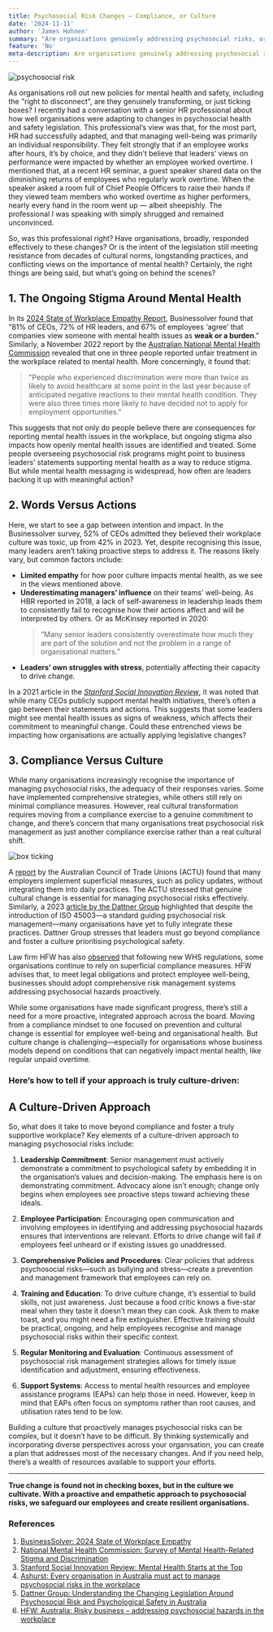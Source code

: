 ```yaml
---
title: Psychosocial Risk Changes – Compliance, or Culture
date: '2024-11-11'
author: 'James Hohnen'
summary: "Are organisations genuinely addressing psychosocial risks, or just ticking compliance boxes? This article explores the real impact of shifting from compliance to a culture-driven approach in managing mental health and safety, revealing why true change starts with proactive, meaningful leadership."
feature: 'No'
meta-description: Are organisations genuinely addressing psychosocial risks, or just ticking compliance boxes? This article explores the real impact of shifting from compliance to a culture-driven approach in managing mental health and safety, revealing why true change starts with proactive, meaningful leadership..
---
```


<img class="image_centre image_full" src="/articleimages/psychosocialrisk.webp" alt="psychosocial risk" />

As organisations roll out new policies for mental health and safety, including the "right to disconnect", are they genuinely transforming, or just ticking boxes? I recently had a conversation with a senior HR professional about how well organisations were adapting to changes in psychosocial health and safety legislation. This professional’s view was that, for the most part, HR had successfully adapted, and that managing well-being was primarily an individual responsibility. They felt strongly that if an employee works after hours, it’s by choice, and they didn’t believe that leaders’ views on performance were impacted by whether an employee worked overtime. I mentioned that, at a recent HR seminar, a guest speaker shared data on the diminishing returns of employees who regularly work overtime. When the speaker asked a room full of Chief People Officers to raise their hands if they viewed team members who worked overtime as higher performers, nearly every hand in the room went up — albeit sheepishly. The professional I was speaking with simply shrugged and remained unconvinced.

So, was this professional right? Have organisations, broadly, responded effectively to these changes? Or is the intent of the legislation still meeting resistance from decades of cultural norms, longstanding practices, and conflicting views on the importance of mental health? Certainly, the right things are being said, but what’s going on behind the scenes?

## 1. The Ongoing Stigma Around Mental Health

In its [2024 State of Workplace Empathy Report](https://www.businessolver.com/resources/2024-state-of-workplace-empathy-executive-report-part-1), Businessolver found that “81% of CEOs, 72% of HR leaders, and 67% of employees ‘agree’ that companies view someone with mental health issues as **weak or a burden**.” Similarly, a November 2022 report by the [Australian National Mental Health Commission](https://behaviouraleconomics.pmc.gov.au/projects/national-survey-mental-health-related-stigma-and-discrimination) revealed that one in three people reported unfair treatment in the workplace related to mental health. More concerningly, it found that:

<blockquote>"People who experienced discrimination were more than twice as likely to avoid healthcare at some point in the last year because of anticipated negative reactions to their mental health condition. They were also three times more likely to have decided not to apply for employment opportunities."</blockquote>

This suggests that not only do people believe there are consequences for reporting mental health issues in the workplace, but ongoing stigma also impacts how openly mental health issues are identified and treated. Some people overseeing psychosocial risk programs might point to business leaders’ statements supporting mental health as a way to reduce stigma. But while mental health messaging is widespread, how often are leaders backing it up with meaningful action?

## 2. Words Versus Actions

Here, we start to see a gap between intention and impact. In the Businessolver survey, 52% of CEOs admitted they believed their workplace culture was toxic, up from 42% in 2023. Yet, despite recognising this issue, many leaders aren’t taking proactive steps to address it. The reasons likely vary, but common factors include:

- **Limited empathy** for how poor culture impacts mental health, as we see in the views mentioned above.
- **Underestimating managers’ influence** on their teams’ well-being. As HBR reported in 2018, a lack of self-awareness in leadership leads them to consistently fail to recognise how their actions affect and will be interpreted by others. Or as McKinsey reported in 2020:  
  > “Many senior leaders consistently overestimate how much they are part of the solution and not the problem in a range of organisational matters.”
- **Leaders’ own struggles with stress**, potentially affecting their capacity to drive change.

In a 2021 article in the [*Stanford Social Innovation Review*](https://ssir.org/articles/entry/mental_health_starts_at_the_top), it was noted that while many CEOs publicly support mental health initiatives, there’s often a gap between their statements and actions. This suggests that some leaders might see mental health issues as signs of weakness, which affects their commitment to meaningful change. Could these entrenched views be impacting how organisations are actually applying legislative changes?

## 3. Compliance Versus Culture

While many organisations increasingly recognise the importance of managing psychosocial risks, the adequacy of their responses varies. Some have implemented comprehensive strategies, while others still rely on minimal compliance measures. However, real cultural transformation requires moving from a compliance exercise to a genuine commitment to change, and there’s concern that many organisations treat psychosocial risk management as just another compliance exercise rather than a real cultural shift.

<img class="image_right image_large" src="/articleimages/box-ticking.webp" alt="box ticking" />

A [report](https://www.ashurst.com/en/insights/every-organisation-in-australia-must-act-to-manage-psychosocial-risks-in-the-workplace/) by the Australian Council of Trade Unions (ACTU) found that many employers implement superficial measures, such as policy updates, without integrating them into daily practices. The ACTU stressed that genuine cultural change is essential for managing psychosocial risks effectively. Similarly, a 2023 [article by the Dattner Group](https://dattnergroup.com.au/resources/understanding-the-changing-legislation-around-psychosocial-risk-and-psychological-safety-in-australia/) highlighted that despite the introduction of ISO 45003—a standard guiding psychosocial risk management—many organisations have yet to fully integrate these practices. Dattner Group stresses that leaders must go beyond compliance and foster a culture prioritising psychological safety.

Law firm HFW has also [observed](https://www.hfw.com/insights/australia-risky-business-addressing-psychosocial-hazards-in-the-workplace/) that following new WHS regulations, some organisations continue to rely on superficial compliance measures. HFW advises that, to meet legal obligations and protect employee well-being, businesses should adopt comprehensive risk management systems addressing psychosocial hazards proactively.

While some organisations have made significant progress, there’s still a need for a more proactive, integrated approach across the board. Moving from a compliance mindset to one focused on prevention and cultural change is essential for employee well-being and organisational health. But culture change is challenging—especially for organisations whose business models depend on conditions that can negatively impact mental health, like regular unpaid overtime.

### Here’s how to tell if your approach is truly culture-driven:

## A Culture-Driven Approach

So, what does it take to move beyond compliance and foster a truly supportive workplace? Key elements of a culture-driven approach to managing psychosocial risks include:

1. **Leadership Commitment**: Senior management must actively demonstrate a commitment to psychological safety by embedding it in the organisation’s values and decision-making. The emphasis here is on demonstrating commitment. Advocacy alone isn’t enough; change only begins when employees see proactive steps toward achieving these ideals.
   
2. **Employee Participation**: Encouraging open communication and involving employees in identifying and addressing psychosocial hazards ensures that interventions are relevant. Efforts to drive change will fail if employees feel unheard or if existing issues go unaddressed.

3. **Comprehensive Policies and Procedures**: Clear policies that address psychosocial risks—such as bullying and stress—create a prevention and management framework that employees can rely on.

4. **Training and Education**: To drive culture change, it’s essential to build skills, not just awareness. Just because a food critic knows a five-star meal when they taste it doesn’t mean they can cook. Ask them to make toast, and you might need a fire extinguisher. Effective training should be practical, ongoing, and help employees recognise and manage psychosocial risks within their specific context.

5. **Regular Monitoring and Evaluation**: Continuous assessment of psychosocial risk management strategies allows for timely issue identification and adjustment, ensuring effectiveness.

6. **Support Systems**: Access to mental health resources and employee assistance programs (EAPs) can help those in need. However, keep in mind that EAPs often focus on symptoms rather than root causes, and utilisation rates tend to be low.

Building a culture that proactively manages psychosocial risks can be complex, but it doesn’t have to be difficult. By thinking systemically and incorporating diverse perspectives across your organisation, you can create a plan that addresses most of the necessary changes. And if you need help, there’s a wealth of resources available to support your efforts.

---

**True change is found not in checking boxes, but in the culture we cultivate. With a proactive and empathetic approach to psychosocial risks, we safeguard our employees and create resilient organisations.**


### References
1. [BusinessSolver: 2024 State of Workplace Empathy](https://www.businessolver.com/resources/2024-state-of-workplace-empathy-executive-report-part-1)
2. [National Mental Health Commission: Survey of Mental Health-Related Stigma and Discrimination](https://behaviouraleconomics.pmc.gov.au/projects/national-survey-mental-health-related-stigma-and-discrimination)
3. [Stanford Social Innovation Review: Mental Health Starts at the Top](https://ssir.org/articles/entry/mental_health_starts_at_the_top)
4. [Ashurst: Every organisation in Australia must act to manage psychosocial risks in the workplace](https://www.ashurst.com/en/insights/every-organisation-in-australia-must-act-to-manage-psychosocial-risks-in-the-workplace/)
5. [Dattner Group: Understanding the Changing Legislation Around Psychosocial Risk and Psychological Safety in Australia](https://dattnergroup.com.au/resources/understanding-the-changing-legislation-around-psychosocial-risk-and-psychological-safety-in-australia/)
6. [HFW: Australia: Risky business – addressing psychosocial hazards in the workplace](https://www.hfw.com/insights/australia-risky-business-addressing-psychosocial-hazards-in-the-workplace/)
